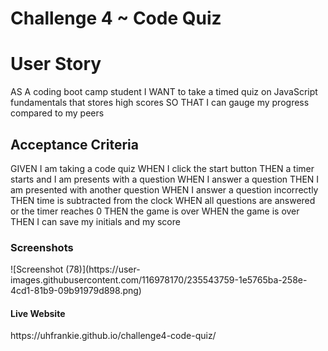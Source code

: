 # Challenge 4 ~ Code Quiz
<h1> User Story </h1>
<p> AS A coding boot camp student
    I WANT to take a timed quiz on JavaScript fundamentals that stores high scores
    SO THAT I can gauge my progress compared to my peers </p>

<h2> Acceptance Criteria </h2> 
<p> GIVEN I am taking a code quiz 
    WHEN I click the start button
    THEN a timer starts and I am presents with a question
    WHEN I answer a question
    THEN I am presented with another question
    WHEN I answer a question incorrectly
    THEN time is subtracted from the clock
    WHEN all questions are answered or the timer reaches 0 
    THEN the game is over
    WHEN the game is over
    THEN I can save my initials and my score

<h3> Screenshots </h3>
![Screenshot (78)](https://user-images.githubusercontent.com/116978170/235543759-1e5765ba-258e-4cd1-81b9-09b91979d898.png)

<h4> Live Website </h4> 
https://uhfrankie.github.io/challenge4-code-quiz/
